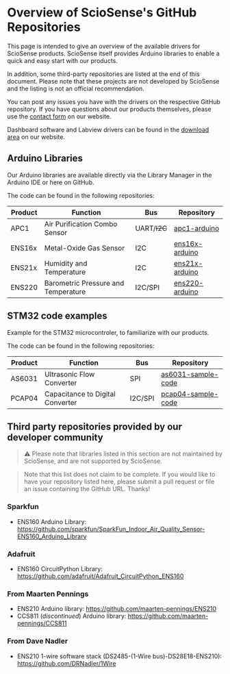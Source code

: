 # Overview of ScioSense's GitHub Repositories

This page is intended to give an overview of the available drivers for ScioSense products. ScioSense itself provides
Arduino libraries to enable a quick and easy start with our products. 

In addition, some third-party repositories are listed at the end of this document.
Please note that these projects are not developed by ScioSense and the listing is not an official recommendation.

You can post any issues you have with the drivers on the respective GitHub repository. If you have questions about 
our products themselves, please use the [contact form](https://www.sciosense.com/contact/) on our website.

Dashboard software and Labview drivers can be found in the [download area](https://downloads.sciosense.com/) on our
website. 

## Arduino Libraries
Our Arduino libraries are available directly via the Library Manager in the Arduino IDE or here on GitHub.

The code can be found in the following repositories:

| Product  | Function                                | Bus      | Repository                                                  |
|----------|-----------------------------------------|----------|-------------------------------------------------------------|
| APC1     | Air Purification Combo Sensor           | UART/~~I2C~~ | [apc1-arduino](https://github.com/sciosense/apc1-arduino)     |
| ENS16x   | Metal-Oxide Gas Sensor                  | I2C      | [ens16x-arduino](https://github.com/sciosense/ens16x-arduino) |
| ENS21x   | Humidity and Temperature                | I2C      | [ens21x-arduino](https://github.com/sciosense/ens21x-arduino) |
| ENS220   | Barometric Pressure and Temperature     | I2C/SPI  | [ens220-arduino](https://github.com/sciosense/ens220-arduino)                                             |

## STM32 code examples
Example for the STM32 microcontroler, to familiarize with our products.

The code can be found in the following repositories:

| Product  | Function                                | Bus      | Repository                                                  |
|----------|-----------------------------------------|----------|-------------------------------------------------------------|
| AS6031   | Ultrasonic Flow Converter               | SPI      | [as6031-sample-code](https://github.com/sciosense/as6031-sample-code)     |
| PCAP04   | Capacitance to Digital Converter        | I2C/SPI  | [pcap04-sample-code](https://github.com/sciosense/pcap04-sample-code)     |

## Third party repositories provided by our developer community

> :warning: Please note that libraries listed in this section are not maintained
> by ScioSense, and are not supported by ScioSense.

> Note that this list does not claim to be complete. If you would like to have
> your repository listed here, please submit a pull request or file an issue
> containing the GitHub URL. Thanks!

### Sparkfun
- ENS160 Arduino Library: <https://github.com/sparkfun/SparkFun_Indoor_Air_Quality_Sensor-ENS160_Arduino_Library>

### Adafruit
- ENS160 CircuitPython Library: <https://github.com/adafruit/Adafruit_CircuitPython_ENS160>

### From Maarten Pennings 
- ENS210 Arduino library: <https://github.com/maarten-pennings/ENS210>
- CCS811 (*discontinued*) Arduino library: <https://github.com/maarten-pennings/CCS811>

### From Dave Nadler
- ENS210 1-wire software stack (DS2485-(1-Wire bus)-DS28E18-ENS210): <https://github.com/DRNadler/1Wire>
